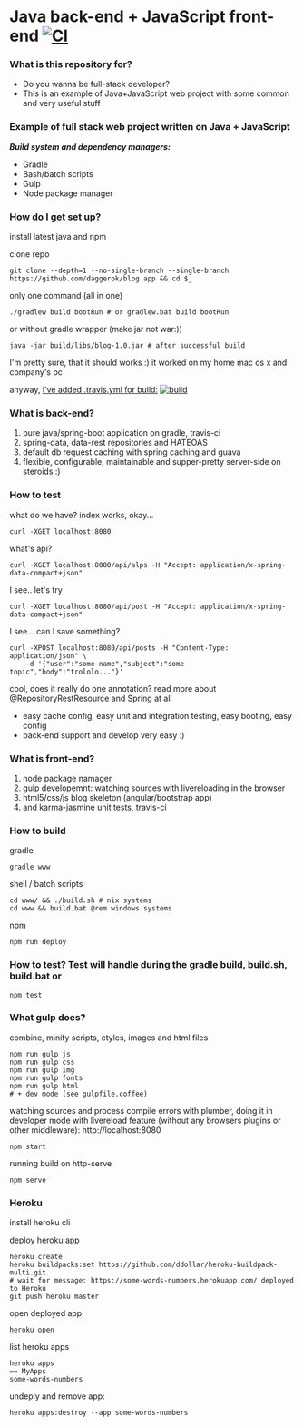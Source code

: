 # Java back-end + JavaScript front-end [![CI](https://github.com/daggerok/blog/actions/workflows/ci.yaml/badge.svg)](https://github.com/daggerok/blog/actions/workflows/ci.yaml)

### What is this repository for? ###

* Do you wanna be full-stack developer?
* This is an example of Java+JavaScript web project with some common and very useful stuff

### Example of full stack web project written on Java + JavaScript ###

***Build system and dependency managers:***

* Gradle
* Bash/batch scripts
* Gulp
* Node package manager

### How do I get set up? ###

install latest java and npm

clone repo

``` shell
git clone --depth=1 --no-single-branch --single-branch https://github.com/daggerok/blog app && cd $_
```

only one command (all in one)

``` shell
./gradlew build bootRun # or gradlew.bat build bootRun
```

or without gradle wrapper (make jar not war:))

```shell
java -jar build/libs/blog-1.0.jar # after successful build
```

I'm pretty sure, that it should works :) it worked on my home mac os x and company's pc

anyway, [i've added .travis.yml for build:](https://travis-ci.org/daggerok/blog) [![build](https://api.travis-ci.org/daggerok/blog.svg?branch=master)](https://api.travis-ci.org/daggerok/blog.svg?branch=master)

### What is back-end? ###

1. pure java/spring-boot application on gradle, travis-ci
2. spring-data, data-rest repositories and HATEOAS
3. default db request caching with spring caching and guava
4. flexible, configurable, maintainable and supper-pretty server-side on steroids :)

### How to test

what do we have? index works, okay...

```shell
curl -XGET localhost:8080
```

what's api?

```shell
curl -XGET localhost:8080/api/alps -H "Accept: application/x-spring-data-compact+json"
```

I see.. let's try

```shell
curl -XGET localhost:8080/api/post -H "Accept: application/x-spring-data-compact+json"
```

I see... can I save something?

```shell
curl -XPOST localhost:8080/api/posts -H "Content-Type: application/json" \
    -d '{"user":"some name","subject":"some topic","body":"trololo..."}'
```

cool, does it really do one annotation? read more about @RepositoryRestResource and Spring at all
- easy cache config, easy unit and integration testing, easy booting, easy config
- back-end support and develop very easy :)

### What is front-end?

1. node package namager
2. gulp developemnt: watching sources with livereloading in the browser
3. html5/css/js blog skeleton (angular/bootstrap app)
4. and karma-jasmine unit tests, travis-ci

### How to build

gradle

```shell
gradle www
```

shell / batch scripts

```shell
cd www/ && ./build.sh # nix systems
cd www && build.bat @rem windows systems
```

npm

```shell
npm run deploy
```

### How to test? Test will handle during the gradle build, build.sh, build.bat or

```shell
npm test
```

### What gulp does?

combine, minify scripts, ctyles, images and html files

```shell
npm run gulp js
npm run gulp css
npm run gulp img
npm run gulp fonts
npm run gulp html
# + dev mode (see gulpfile.coffee)
```

watching sources and process compile errors with plumber, doing it in developer mode with livereload feature (without any browsers plugins or other middleware): http://localhost:8080

```shell
npm start
```
 
running build on http-serve

```shell
npm serve
```

### Heroku

install heroku cli

deploy heroku app

```shell
heroku create
heroku buildpacks:set https://github.com/ddollar/heroku-buildpack-multi.git
# wait for message: https://some-words-numbers.herokuapp.com/ deployed to Heroku
git push heroku master
```

open deployed app

```shell
heroku open
```

list heroku apps

```shell
heroku apps
== MyApps
some-words-numbers
```

undeply and remove app:

```shell
heroku apps:destroy --app some-words-numbers
```
